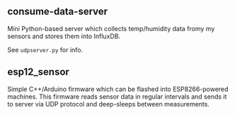 ## consume-data-server
Mini Python-based server which collects temp/humidity data fromy my sensors and stores them into InfluxDB.

See `udpserver.py` for info.

## esp12_sensor
Simple C++/Arduino firmware which can be flashed into ESP8266-powered machines. This firmware reads sensor data in regular intervals and sends it to server via UDP protocol and deep-sleeps between measurements.
